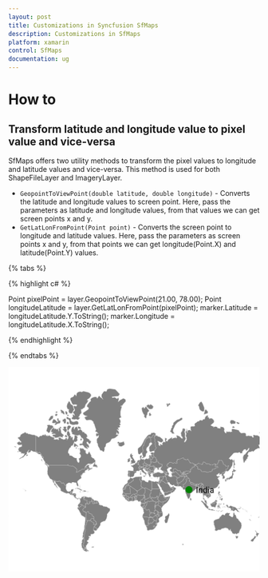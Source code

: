 ```yaml
---
layout: post
title: Customizations in Syncfusion SfMaps
description: Customizations in SfMaps
platform: xamarin
control: SfMaps
documentation: ug
---
```


# How to

## Transform latitude and longitude value to pixel value and vice-versa

SfMaps offers two utility methods to transform the pixel values to longitude and latitude values and vice-versa. This method is used for both ShapeFileLayer and ImageryLayer.

* `GeopointToViewPoint(double latitude, double longitude)` - Converts the latitude and longitude values to screen point. Here, pass the parameters as latitude and longitude values, from that values we can get screen points x and y.
* `GetLatLonFromPoint(Point point)` - Converts the screen point to longitude and latitude values. Here, pass the parameters as screen points x and y, from that points we can get longitude(Point.X) and latitude(Point.Y) values.

{% tabs %}

{% highlight c# %}

Point pixelPoint = layer.GeopointToViewPoint(21.00, 78.00);
Point longitudeLatitude = layer.GetLatLonFromPoint(pixelPoint);
marker.Latitude = longitudeLatitude.Y.ToString();
marker.Longitude = longitudeLatitude.X.ToString();

{% endhighlight %}

{% endtabs %}

![Latitude longitude to point and vice versa in Xamarin.Forms Maps](Images/PixelToLatLonViceVersa.png)
